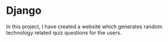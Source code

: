 # Django
In this project, I have created a website which generates random technology related quiz questions for the users.

